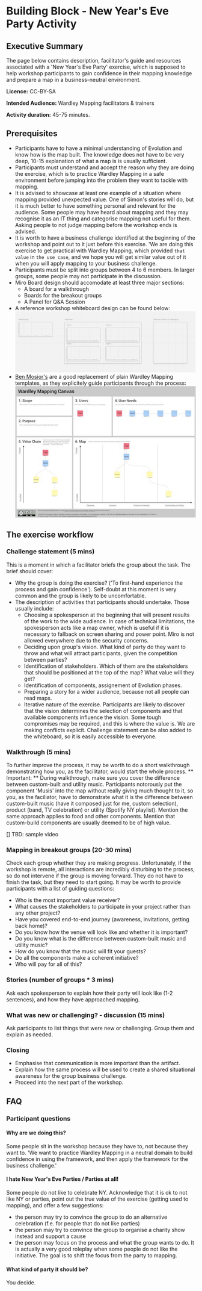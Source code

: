 # Building Block - New Year's Eve Party Activity

## Executive Summary

The page below contains description, facilitator's guide and resources associated with a 'New Year's Eve Party' exercise, which is supposed to help workshop participants to gain confidence in their mapping knowledge and prepare a map in a business-neutral environment.

**Licence:** CC-BY-SA

**Intended Audience:** Wardley Mapping facilitators & trainers

**Activity duration:** 45-75 minutes. 


## Prerequisites
* Participants have to have a minimal understanding of Evolution and know how is the map built. 
The knowledge does not have to be very deep, 10-15 explanation of what a map is is usually sufficient.
* Participants must understand and accept the reason why they are doing the exercise, 
which is to practice Wardley Mapping in a safe environment before jumping into the problem they want to tackle with mapping.
* It is advised to showcase at least one example of a situation where mapping provided unexpected value. 
One of Simon's stories will do, but it is much better to have something personal and relevant for the audience. 
Some people may have heard about mapping and they may recognise it as an IT thing and categorise mapping not useful for them.
Asking people to not judge mapping before the workshop ends is advised.
* It is worth to have a business challenge identified at the beginning of the workshop and point out to it just before this exercise. 
'We are doing this exercise to get practical with Wardley Mapping, which provided `that value` in `the use case`, 
and we hope you will get similar value out of it when you will apply mapping to your business challenge.
* Participants must be split into groups between 4 to 6 members. In larger groups, some people may not participate in the discussion. 
* Miro Board design should accomodate at least three major sections:
  * A board for a walkthrough
  * Boards for the breakout groups
  * A Panel for Q&A Session
* A reference workshop whiteboard design can be found below:
![Sample Whiteboard Design](resources/NewYearsEveParty/NYEPSambleWhiteboard.jpg?raw=true "Sample Whiteboard")
* [Ben Mosior's](https://twitter.com/HiredThought) are a good replacement of plain Wardley Mapping templates, as they explicitely guide
participants through the process:
![Ben's Template](resources/NewYearsEveParty/bmtemplate.jpg)

## The exercise workflow


### Challenge statement (5 mins)

This is a moment in which a facilitator briefs the group about the task. The brief should cover:
* Why the group is doing the exercise? ('To first-hand experience the process and gain confidence'). Self-doubt at this moment is very common and the group is likely to be uncomfortable.
* The description of activities that participants should undertake. Those usually include:
  * Choosing a spokesperson at the beginning that will present results of the work to the wide audience. In case of technical limitations,
  the spokesperson acts like a map owner, which is useful if it is necessary to fallback on screen sharing and power point. Miro is not allowed 
  everywhere due to the security concerns.
  * Deciding upon group's vision. What kind of party do they want to throw and what will attract participants, given the competition between parties? 
  * Identification of stakeholders. Which of them are the stakeholders that should be positioned at the top of the map? What value will they get?
  * Identification of components, assignement of Evolution phases.
  * Preparing a story for a wider audience, because not all people can read maps.
  * Iterative nature of the exercise. Participants are likely to discover that the vision determines the selection of components and that available components influence the vision. Some tough compromises may be required, and this is where the value is. We are making conflicts explicit.
Challenge statement can be also added to the whiteboard, so it is easily accessible to everyone.

### Walkthrough (5 mins)
To further improve the process, it may be worth to do a short walkthrough demonstrating how you, as the facilitator, would start the whole process.
** Important: ** During walkthrough, make sure you cover the difference between custom-built and utility music. Participants notorously put the component 'Musis' into the map without really giving much thought to it, so you, as the faciliator, have to demonstrate what it is the difference between custom-built music (have it composed just for me, custom selection), product (band, TV celebration) or utility (Spotify NY playlist). Mention the same approach applies to food and other components. Mention that custom-build components are usually deemed to be of high value.

[] TBD: sample video

### Mapping in breakout groups (20-30 mins)
Check each group whether they are making progress. Unfortunately, if the workshop is remote, all interactions are incredibly disturbing to the process, so do not intervene if the group is moving forward. They do not have to finish the task, but they need to start going. It may be worth to provide participants with a list of guiding questions:
* Who is the most important value receiver?
* What causes the stakeholders to participate in your project rather than any other project?
* Have you covered end-to-end journey (awareness, invitations, getting back home)?
* Do you know how the venue will look like and whether it is important?
* Do you know what is the difference between custom-built music and utility music?
* How do you know that the music will fit your guests?
* Do all the components make a coherent initiative?
* Who will pay for all of this?


### Stories (number of groups * 3 mins)
Ask each spokesperson to explain how their party will look like (1-2 sentences), and how they have approached mapping.

### What was new or challenging?  - discussion (15 mins)
Ask participants to list things that were new or challenging. Group them and explain as needed.

### Closing
* Emphasise that communication is more important than the artifact.
* Explain how the same process will be used to create a shared situational awareness for the group business challenge. 
* Proceed into the next part of the workshop.


## FAQ

### Participant questions

#### Why are we doing this?
Some people sit in the workshop because they have to, not because they want to. 
'We want to practice Wardley Mapping in a neutral domain to build confidence in using the framework, and then apply the framework for the business challenge.'
#### I hate New Year's Eve Parties / Parties at all!
Some people do not like to celebrate NY. Acknowledge that it is ok to not like NY or parties, point out the true value of the exercise (getting used to mapping), and offer a few suggestions:
* the person may try to convince the group to do an alternative celebration (f.e. for people that do not like parties)
* the person may try to convince the group to organise a charity show instead and support a cause
* the person may focus on the process and what the group wants to do. It is actually a very good roleplay when some people do not like the initiative.
The goal is to shift the focus from the party to mapping.
#### What kind of party it should be?
You decide.
